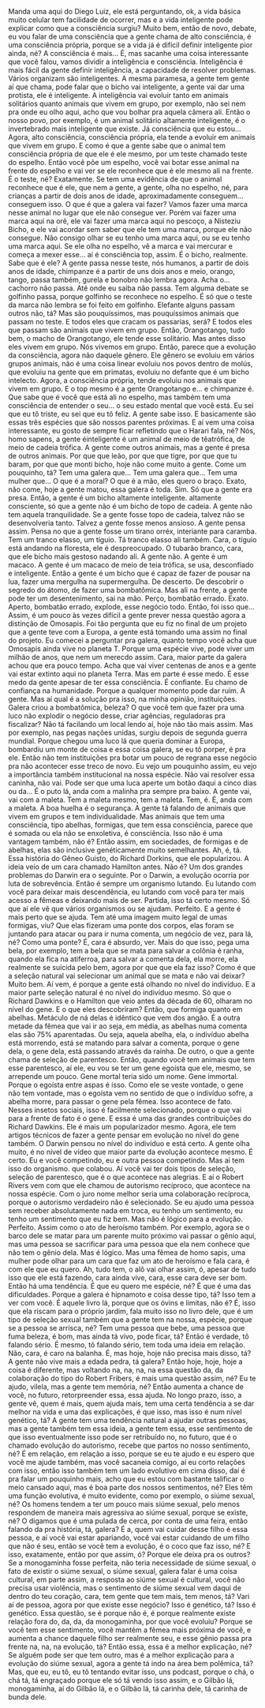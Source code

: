 Manda uma aqui do Diego Luiz, ele está perguntando, ok, a vida básica muito celular tem facilidade de ocorrer, mas e a vida inteligente pode explicar como que a consciência surgiu? Muito bem, então de novo, debate, eu vou falar de uma consciência que a gente chama de alto consciência, é uma consciência própria, porque se a vida já é difícil definir inteligente pior ainda, né? A consciência é mais... É, mas sacanhe uma coisa interessante que você falou, vamos dividir a inteligência e consciência. Inteligência é mais fácil da gente definir inteligência, a capacidade de resolver problemas. Vários organizam são inteligentes. A mesma paramesa, a gente tem gente aí que chama, pode falar que o bicho vai inteligente, a gente vai dar uma protista, ele é inteligente. A inteligência vai evoluir tanto em animais solitários quanto animais que vivem em grupo, por exemplo, não sei nem pra onde eu olho aqui, acho que vou bolhar pra aquela câmera ali. Então o nosso povo, por exemplo, é um animal solitário altamente inteligente, é o invertebrado mais inteligente que existe. Já consciência que eu estou... Agora, alto consciência, consciência própria, ela tende a evoluir em animais que vivem em grupo. E como é que a gente sabe que o animal tem consciência própria de que ele é ele mesmo, por um teste chamado teste do espelho. Então você põe um espelho, você vai botar esse animal na frente do espelho e vai ver se ele reconhece que é ele mesmo ali na frente. É o teste, né? Exatamente. Se tem uma evidência de que o animal reconhece que é ele, que nem a gente, a gente, olha no espelho, né, para crianças a partir de dois anos de idade, aproximadamente conseguem... conseguem isso. O que é que a galera vai fazer? Vamos fazer uma marca nesse animal no lugar que ele não consegue ver. Porém vai fazer uma marca aqui na orê, ele vai fazer uma marca aqui no pescoço, a Nisteziu Bicho, e ele vai acordar sem saber que ele tem uma marca, porque ele não consegue. Não consigo olhar se eu tenho uma marca aqui, ou se eu tenho uma marca aqui. Se ele olha no espelho, vê a marca e vai mercurar e começa a mexer esse... aí é consciência top, assim. É o bicho, realmente. Sabe que é ele? A gente passa nesse teste, nós humanos, a partir de dois anos de idade, chimpanze é a partir de uns dois anos e meio, orango, tango, passa também, gurela e bonobro não lembra agora. Acha o... cachorro não passa. Até onde eu saiba não passa. Tem alguma debate se golfinho passa, porque golfinho se reconhece no espelho. É só que o teste da marca não lembra se foi feito em golfinho. Elefante alguns passam outros não, tá? Mas são pouquíssimos, mas pouquíssimos animais que passam no teste. E todos eles que cracam os passarias, será? E todos eles que passam são animais que vivem em grupo. Então, Orangotango, tudo bem, o macho de Orangotango, ele tende esse solitário. Mas antes disso eles vivem em grupo. Nós vivemos em grupo. Então, parece que a evolução da consciência, agora não daquele gênero. Ele gênero se evoluiu em vários grupos animais, não é uma coisa linear evoluiu nos povos dentro de molús, que evoluiu na gente que em primatas, evoluiu no defante que é um bicho intelecto. Agora, a consciência própria, tende evoluiu nos animais que vivem em grupo. E o top mesmo é a gente Orangotango e... e chimpanze é. Que sabe que é você que está ali no espelho, mas também tem uma consciência de entender o seu... o seu estado mental que você está. Eu sei que eu tô triste, eu sei que eu tô feliz. A gente sabe isso. E basicamente são essas três espécies que são nossos parentes próximas. E aí vem uma coisa interessante, eu gosto de sempre ficar refletindo que o Harari fala, né? Nós, homo sapens, a gente éinteligente é um animal de meio de têatrófica, de meio de cadeia trófica. A gente come outros animais, mas a gente é presa de outros animais. Por que que leão, por que que tigre, por que que tu baram, por que que monti bicho, hoje não come muito a gente. Come um pouquinho, tá? Tem uma galera que... Tem uma galera que... Tem uma mulher que... O que é a moral? O que é a mão, eles quero o braço. Exato, não come, hoje a gente matou, essa galera é toda. Sim. Só que a gente era presa. Então, a gente é um bicho altamente inteligente. altamente consciente, só que a gente não é um bicho de topo de cadeia. A gente não tem aquela tranquilidade. Se a gente fosse topo de cadeia, talvez não se desenvolveria tanto. Talvez a gente fosse menos ansioso. A gente pensa assim. Pensa no que a gente fosse um tirano orréx, interiante para caramba. Tem um tranco elasso, um tíguio. Tá tranco elasso ali também. Cara, o tíguio está andando na floresta, ele é despreocupado. O tubarão branco, cara, que ele bicho mais gestoso nadando ali. A gente não. A gente é um macaco. A gente é um macaco de meio de teia trófica, se usa, desconfiado e inteligente. Então a gente é um bicho que é capaz de fazer de pousar na lua, fazer uma mergulha na supermergulha. De descerto. De descobrir o segredo do átomo, de fazer uma bombatômica. Mas ali na frente, a gente pode ter um desentenimento, sai na mão. Perço, bombatão errado. Exato. Aperto, bombatão errado, explode, esse negócio todo. Então, foi isso que... Assim, é um pouco às vezes difícil a gente prever nessa questão agora a distinção de Omosapis. Foi tão pergunta que eu fiz no final de um projeto que a gente teve com a Europa, a gente está tomando uma assim no final do projeto. Eu comecei a perguntar pra galera, quanto tempo você acha que Omosapis ainda vive no planeta T. Porque uma espécie vive, pode viver um milhão de anos, que nem um merecdo assim. Cara, maior parte da galera achou que era pouco tempo. Acha que vai viver centenas de anos e a gente vai estar extinto aqui no planeta Terra. Mas em parte é esse medo. É esse medo da gente apesar de ter essa consciência. É confiante. Eu chamo de confiança na humanidade. Porque a qualquer momento pode dar ruim. A gente. Mas aí qual é a solução pra isso, na minha opinião, instituições. Galera criou a bombatômica, beleza? O que você tem que fazer pra uma luco não explodir o negócio desse, criar agências, reguladoras pra fiscalizar? Não tá facilando um local lendo aí, hoje não tão mais assim. Mas por exemplo, nas pegas nações unidas, surgiu depois de segunda guerra mundial. Porque chegou uma luco lá que queria dominar a Europa, bombardiu um monte de coisa e essa coisa galera, se eu tô porper, é pra ele. Então não tem instituições pra botar um pouco de regrana esse negócio pra não acontecer esse treco de novo. Eu vejo um pouquinho assim, eu vejo a importância também institucional na nossa espécie. Não vai resolver essa caninha, não vai. Pode ser que uma luca aperte um botão daqui a cinco dias ou da... É o puto lá, anda com a malinha pra sempre pra baixo. A gente vai, vai com a maleta. Tem a maleta mesmo, tem a maleta. Tem, é. É, anda com a maleta. A boa huelha é o segurança. A gente tá falando de animais que vivem em grupos e tem individualidade. Mas animais que tem uma consciência, tipo abelhas, formigas, que tem essa consciência, parece que é somada ou ela não se enxoletiva, é consciência. Isso não é uma vantagem também, não é? Então assim, em sociedades, de formigas e de abelhas, elas são inclusive genéticamente muito semelhantes. Ah, é, tá. Essa história do Gêneo Guisto, do Richard Dorkins, que ele popularizou. A ideia veio de um cara chamado Hamilton antes. Não é? Um dos grandes problemas do Darwin era o seguinte. Por o Darwin, a evolução ocorria por luta de sobrevência. Então é sempre um organismo lutando. Eu lutando com você para deixar mais descendência, eu lutando com você para ter mais acesso a fêmeas e deixando mais de ser. Partida, isso tá certo mesmo. Só que aí ele vê que vários organismos ou se ajudam. Perfeito. E a gente é mais perto que se ajuda. Tem até uma imagem muito legal de umas formigas, viu? Que elas fizeram uma ponte dos corpos, elas foram se juntando para atacar ou para ir numa comenta, um negócio de vez, para lá, né? Como uma ponte? É, cara é absurdo, ver. Mais do que isso, pega uma bela, por exemplo, tem a bela que se mata para salvar a colônia é ranha, quando ela fica na atiferroa, para salvar a comenta dela, ela morre, ela realmente se suicida pelo bem, agora por que que ela faz isso? Como é que a seleção natural vai selecionar um animal que se mata e não vai deixar? Muito bem. Aí vem, é porque a gente está olhando no nível do indivíduo. E a maior parte seleção natural é no nível do indivíduo mesmo. Só que o Richard Dawkins e o Hamilton que veio antes da década de 60, olharam no nível do gene. E o que eles descobriram? Então, que formiga quanto em abelhas. Metáculo de ná delas é idêntico que vem dos angão. É a outra metade da fêmea que vai ir ao seja, em média, as abelhas numa comenta elas são 75% aparentadas. Ou seja, aquela abelha, ela, o indivíduo abelha está morrendo, está se matando para salvar a comenta, porque o gene dela, o gene dela, está passando através da rainha. De outro, o que a gente chama de seleção de parentesco. Então, quando você tem animais que tem esse parentesco, aí ele, eu vou se ter um gene egoísta que ele, mesmo, se arrepende um pouco. Gene mortal teria sido um nome. Gene immortal. Porque o egoísta entre aspas é isso. Como ele se veste vontade, o gene não tem vontade, mas o egoísta vem no sentido de que o indivíduo sofre, a abelha morre, para passar o gene pela fêmea. Isso acontece de fato. Nesses insetos sociais, isso é facilmente selecionado, porque o que vai para a frente de fato é o gene. E essa é uma das grandes contribuições do Richard Dawkins. Ele é mais um popularizador mesmo. Agora, ele tem artigos técnicos de fazer a gente pensar em evolução no nível do gene também. O Darwin pensou no nível do indivíduo e está certo. A gente olha muito, é no nível de vídeo que maior parte da evolução acontece mesmo. É certo. Eu e você competindo, eu e outra pessoa competindo. Mas aí tem isso do organismo. que colabou. Aí você vai ter dois tipos de seleção, seleção de parentesco, que é o que acontece nas alegrias. E aí o Robert Rivers vem com que ele chamou de autorismo recíproco, que acontece na nossa espécie. Com o juro nome melhor seria uma colaboração recíproca, porque o autorismo verdadeiro não é selecionado. Se eu ajudo uma pessoa sem receber absolutamente nada em troca, eu tenho um sentimento, eu tenho um sentimento que eu fiz bem. Mas não é lógico para a evolução. Perfeito. Assim como o ato de heroísmo também. Por exemplo, agora se o barco dele se matar para um parente muito próximo vai passar o gênio aqui, mas uma pessoa se sacrificar para uma pessoa que ela nem conhece que não tem o gênio dela. Mas é lógico. Mas uma fêmea de homo sapis, uma mulher pode olhar para um cara que faz um ato de heroísmo e fala cara, é com ele que eu quero. Ah, tudo tem, o alô vai olhar assim, ó, apesar de tudo isso que ele está fazendo, cara ainda vive, cara, esse cara deve ser bom. Então há uma tendência. É que eu quero me espécie, né? É que é uma das dificuldades. Porque a galera é hipnamoto e coisa desse tipo, tá? Isso tem a ver com você. É aquele livro lá, porque que os óvins e limitas, não é? É, isso que ela riscam para o próprio jardim, fala muito isso no livro dele, que é um tipo de seleção sexual também que a gente tem na nossa, espécie, porque se a pessoa se arrisca, né? Tem uma pessoa que bebe, uma pessoa que fuma beleza, é bom, mas ainda tá vivo, pode ficar, tá? Então é verdade, tô falando sério. É mesmo, tô falando sério, tem toda uma ideia em relação. Não, cara, é caro na balanha. É, mas hoje, hoje não precisa mais disso, tá? A gente não vive mais a edada pedra, tá galera? Então hoje, hoje, hoje a coisa é diferente, mas voltando na, na, na, na essa questão da, da colaboração do tipo do Robert Fribers, é mais uma questão assim, né? Eu te ajudo, vilela, mas a gente tem memória, né? Então aumenta a chance de você, no futuro, retorpreender essa, essa ajuda. No longo prazo, isso, a gente vê, quem é mais, quem ajuda mais, tem uma certa tendência a se dar melhor na vida e uma das explicações, é que isso, mas isso é num nível genético, tá? A gente tem uma tendência natural a ajudar outras pessoas, mas a gente também tem essa ideia, a gente tem essa, esse sentimento de que isso eventualmente isso pode ser retribuído no, no futuro, que é o chamado evolução do autorismo, recebe que partos no nosso sentimento, né? É em relação, em relação a isso, porque se eu te ajudo e eu espero que você me ajude também, mas você sacaneia comigo, aí eu corto relações com isso, então isso também tem um lado evolutivo em cima disso, daí é pra falar um pouquinho mais, acho que eu estou com bastante talificar o meio cansado aqui, mas é boa parte dos nossos sentimentos, né? Eles têm uma função evolutiva, é muito evidente, como por exemplo, o siúme sexual, né? Os homens tendem a ter um pouco mais siúme sexual, pelo menos respondem de maneira mais agressiva ao siúme sexual, porque se existe, né? O digamos que é uma pulada de cerca, por conta de uma feira, então falando da pra história, tá, galera? É a, quem vai cuidar desse filho é essa pessoa, e aí você vai estar apariando, você vai estar cuidando de um filho que não é seu, então se você tem a evolução, é o coco que faz isso, né? E isso, exatamente, então por que assim, ó? Porque ele deixa pra os outros? Se a monogaminha fosse perfeita, não teria necessidade de siúme sexual, o fato de existir o siúme sexual, o siúme sexual, galera falar é uma coisa cultural, em parte assim, a resposta ao siúme sexual é cultural, você não precisa usar violência, mas o sentimento de siúme sexual vem daqui de dentro do teu coração, cara, tem gente que tem mais, tem menos, tá? Vari aí de pessoa, agora por que existe esse negócio? Isso é genético, tá? Isso é genético. Essa questão, se é porque não é, é porque realmente existe relação fora do, da, da, da monogaminha, por que você evoluiu? Porque se você tem esse sentimento, você mantém a fêmea mais próxima de você, e aumenta a chance daquele filho ser realmente seu, e esse gênio passa pra frente na, na, na evolução, tá? Então essa, essa é a melhor explicação, né? Se alguém pode ser que tem outro, mas é a melhor explicação para a evolução do siúme sexual, agora a gente tá indo na área bem polêmica, tá? Mas, que eu, eu tô, eu tô tentando evitar isso, uns podcast, porque o chá, o chá tá, tá engraçado porque ele só tá vendo isso assim, e o Gilbão lá, monogaminha, aí do Gilbão lá, e o Gilbão lá, tá carinha dele, tá carinha de bunda dele.